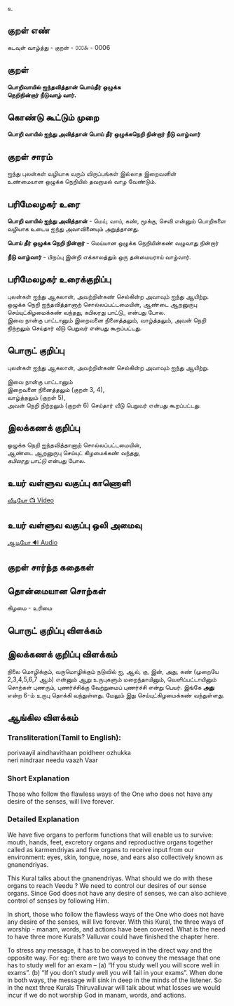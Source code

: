 உ

## குறள் எண்

கடவுள் வாழ்த்து - குறள் - ௦௦௦௬ - 0006

## குறள் 

**பொறிவாயில் ஐந்தவித்தான் பொய்தீர் ஒழுக்க**  
**நெறிநின்றார் நீடுவாழ் வார்.**  

## கொண்டு கூட்டும் முறை

**பொறி வாயில் ஐந்து அவித்தான் பொய் தீர் ஒழுக்கநெறி நின்றார் நீடு வாழ்வார்**  

## குறள் சாரம்  

ஐந்து புலன்கள் வழியாக வரும் விருப்பங்கள் இல்லாத இறைவனின்  
உண்மையான ஒழுக்க நெறியில் தவறாமல் வாழ வேண்டும்.  


## பரிமேலழகர் உரை

**பொறி வாயில் ஐந்து அவித்தான்** - மெய், வாய், கண், மூக்கு, செவி என்னும் பொறிகளை வழியாக உடைய ஐந்து அவாவினையும் அறுத்தானது.  

**பொய் தீர் ஒழுக்க நெறி நின்றார்** - மெய்யான ஒழுக்க நெறியின்கண் வழுவாது நின்றார்  

**நீடு வாழ்வார்** - பிறப்பு இன்றி எக்காலத்தும் ஒரு தன்மையராய் வாழ்வார்.


## பரிமேலழகர் உரைக்குறிப்பு 

புலன்கள் ஐந்து ஆகலான், அவற்றின்கண் செல்கின்ற அவாவும் ஐந்து ஆயிற்று.  
ஒழுக்க நெறி ஐந்தவித்தானாற் சொல்லப்பட்டமையின், ஆண்டை ஆறனுருபு செய்யுட்கிழமைக்கண் வந்தது, கபிலரது பாட்டு_  என்பது போல.  
இவை நான்கு பாட்டானும் இறைவனை நினைத்தலும், வாழ்த்தலும், அவன் நெறி நிற்றலும் செய்தார் வீடு பெறுவர் என்பது  கூறப்பட்டது.


## பொருட் குறிப்பு 

புலன்கள் ஐந்து ஆகலான், அவற்றின்கண் செல்கின்ற அவாவும் ஐந்து ஆயிற்று.  

இவை நான்கு பாட்டானும்  
இறைவனை நினைத்தலும் (குறள் 3, 4),  
வாழ்த்தலும் (குறள் 5),  
அவன் நெறி நிற்றலும் (குறள் 6) செய்தார் வீடு பெறுவர் என்பது  கூறப்பட்டது. 

## இலக்கணக் குறிப்பு  

ஒழுக்க நெறி ஐந்தவித்தானாற் சொல்லப்பட்டமையின்,  
ஆண்டை ஆறனுருபு செய்யுட் கிழமைக்கண் வந்தது,  
_கபிலரது பாட்டு_  என்பது போல.  

   


## உயர் வள்ளுவ வகுப்பு காணொளி

[ வீடியோ 📺 Video ](https://youtu.be/2lxbGQYQN-0)

## உயர் வள்ளுவ வகுப்பு ஒலி அமைவு 

[ ஆடியோ 🔊 Audio ](https://drive.google.com/open?id=1VUvlclOEbiQGeR5FdfzU9_9AsCo7IBNi)

## குறள் சார்ந்த கதைகள் 


## தொன்மையான சொற்கள்  

கிழமை - உரிமை

##  பொருட் குறிப்பு விளக்கம்


## இலக்கணக் குறிப்பு விளக்கம்  

நிலை மொழிக்கும், வருமொழிக்கும் நடுவில் ஐ, ஆல், கு, இன், அது, கண் (முறையே 2,3,4,5,6,7 ஆம்) என்னும் ஆறு உருபுகளும் மறைந்தாயினும், வெளிப்பட்டாயினும் சொற்கள் புணரும், புணர்ச்சிக்கு வேற்றுமைப் புணர்ச்சி என்று பெயர். இங்கே **அது** என்ற 6-ம் உருபு தொக்கி வந்துள்ளது. மேலும் இது செய்யுட்கிழமைக்கண் வந்துள்ளது.  



## ஆங்கில விளக்கம்

### Transliteration(Tamil to English):
porivaayil aindhavithaan poidheer ozhukka  
neri nindraar needu vaazh Vaar  

### Short Explanation
Those who follow the flawless ways of the One who does not have any desire of the senses, will live forever.

### Detailed Explanation  
We have five organs to perform functions that will enable us to survive: mouth, hands, feet, excretory organs and reproductive organs together called as karmendriyas and five organs to receive input from our environment: eyes, skin, tongue, nose, and ears also collectively known as gnanendriyas.  

This Kural talks about the gnanendriyas. What should we do with these organs to reach Veedu ? We need to control our desires of our sense organs. Since God does not have any desire of senses, we can also achieve control of senses by following Him.  

In short, those who follow the flawless ways of the One who does not have any desire of the senses, will live forever.
With this Kural, the three ways of worship - manam, words, and actions have been covered. What is the need to have three more Kurals? Valluvar could have finished the chapter here.  

To stress any message, it has to be conveyed in the direct way and the opposite way. For eg: there are two ways to convey the message that one has to  study well for an exam – (a) “If you study well you will score well in exams”. (b) “If you don’t study well you will fail in your exams”. When done in both ways, the message will sink in deep in the minds of the listener. So in the next three Kurals Thiruvalluvar will talk about what losses we would incur if we do not worship God in manam, words, and actions.

##
